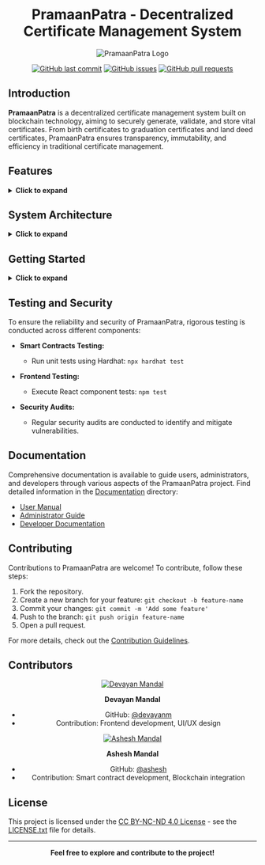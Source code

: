 <div align="center">

# PramaanPatra - Decentralized Certificate Management System

![PramaanPatra Logo](link-to-logo.png)

[![GitHub last commit](https://img.shields.io/github/last-commit/devayanm/PramaanPatra)](https://github.com/devayanm/PramaanPatra)
[![GitHub issues](https://img.shields.io/github/issues/devayanm/PramaanPatra)](https://github.com/devayanm/PramaanPatra/issues)
[![GitHub pull requests](https://img.shields.io/github/issues-pr/devayanm/PramaanPatra)](https://github.com/devayanm/PramaanPatra/pulls)

</div>

## Introduction

**PramaanPatra** is a decentralized certificate management system built on blockchain technology, aiming to securely generate, validate, and store vital certificates. From birth certificates to graduation certificates and land deed certificates, PramaanPatra ensures transparency, immutability, and efficiency in traditional certificate management.

## Features

<details>
  <summary><strong>Click to expand</strong></summary>

- **Blockchain Security:**
  - Utilizes Ethereum blockchain for smart contracts.
  - Solidity for smart contract development.
  - Ether.js for connecting smart contracts with the frontend.
  - Transparent and secure transactions on the Ethereum mainnet.

- **Dynamic Certificate Records:**
  - Records dynamic and immutable histories of certificates.
  - Enhances trust and reliability by capturing the entire lifecycle of each document.

- **User Authentication and Management:**
  - Secure user registration and login system.
  - Database administrator capability to add and remove users manually.

- **Certificate Generation:**
  - Dynamic form creation for different certificate types.
  - Transaction phase facilitated through Metamask or other web3 providers.
  - Certificates generated in PDF format with QR code for verification.

- **Advantages Over Traditional Certificates:**
  - Increased trust and security with transparent transactions on the Ethereum mainnet.
  - Automation reduces administrative workload and minimizes human errors.
  - Easy verification using transaction details.
  - Immune to fraud access with durable and unmodifiable certificate details.

</details>

## System Architecture

<details>
  <summary><strong>Click to expand</strong></summary>

### Blockchain Infrastructure

- Ethereum blockchain for smart contracts.
- Solidity for smart contract development.
- Ether.js to connect smart contracts with the frontend.
- Hardhat for Ethereum development environment (development purposes).
- Metamask or other web3 providers for transaction handling.

### Frontend

- Developed using React.js for a responsive user interface.
- Redux.js for state management.
- Material UI for a modern and user-friendly design.
- Metamask or other web3 providers for transaction authentication.

### Backend

- Hardhat for Ethereum development environment (development purposes).
- MongoDB as the database for user management.

</details>

## Getting Started

<details>
  <summary><strong>Click to expand</strong></summary>

### Ethereum Smart Contracts

1. Install dependencies: `npm install`
2. Run tests: `npx hardhat test`
3. Report gas usage: `REPORT_GAS=true npx hardhat test`
4. Start local Ethereum node: `npx hardhat node`
5. Deploy smart contracts: `npx hardhat run scripts/deploy.js`

### Frontend

1. Change to the client directory: `cd client`
2. Install dependencies: `npm install`
3. Start the React development server: `npm start`

### Backend

1. Change to the server directory: `cd server`
2. Run the Node.js server: `node index.js`

### Testnet

- Start a local Ethereum test node: `npx hardhat node`

### Blockchain Deployment

- Deploy on a local Ethereum network: `npx hardhat run --network localhost scripts/deploy.js`

### MongoDB

1. Switch to the "sih" database: `use sih`
2. Retrieve all documents from the "users" collection: `db.users.find({})`
3. Delete all documents from the "users" collection: `db.users.deleteMany({})`

</details>

## Testing and Security

To ensure the reliability and security of PramaanPatra, rigorous testing is conducted across different components:

- **Smart Contracts Testing:**
  - Run unit tests using Hardhat: `npx hardhat test`

- **Frontend Testing:**
  - Execute React component tests: `npm test`

- **Security Audits:**
  - Regular security audits are conducted to identify and mitigate vulnerabilities.

## Documentation

Comprehensive documentation is available to guide users, administrators, and developers through various aspects of the PramaanPatra project. Find detailed information in the [Documentation](docs/) directory:

- [User Manual](docs/user-manual.md)
- [Administrator Guide](docs/admin-guide.md)
- [Developer Documentation](docs/developer-docs.md)

## Contributing

Contributions to PramaanPatra are welcome! To contribute, follow these steps:

1. Fork the repository.
2. Create a new branch for your feature: `git checkout -b feature-name`
3. Commit your changes: `git commit -m 'Add some feature'`
4. Push to the branch: `git push origin feature-name`
5. Open a pull request.

For more details, check out the [Contribution Guidelines](CONTRIBUTING.md).

## Contributors

<div align="center">

[![Devayan Mandal](https://avatars.githubusercontent.com/u/devayanm?s=100)](https://github.com/devayanm)

**Devayan Mandal**
- GitHub: [@devayanm](https://github.com/devayanm)
- Contribution: Frontend development, UI/UX design

[![Ashesh Mandal](https://avatars.githubusercontent.com/u/asheshmandal2003?s=100)](https://github.com/asheshmandal2003)

**Ashesh Mandal**
- GitHub: [@ashesh](https://github.com/asheshmandal2003)
- Contribution: Smart contract development, Blockchain integration

<!-- [![Asish Das](https://avatars.githubusercontent.com/u/your-user-id?s=100)](https://github.com/asish)

**Asish Das**
- GitHub: [@asish](https://github.com/asish)
- Contribution: Backend development, Database management

[![Dibbendu Malakar](https://avatars.githubusercontent.com/u/your-user-id?s=100)](https://github.com/dibbendu)

**Dibbendu Malakar**
- GitHub: [@dibbendu](https://github.com/dibbendu)
- Contribution: UI/UX design

[![Ritu Shaw](https://avatars.githubusercontent.com/u/your-user-id?s=100)](https://github.com/ritu)

**Ritu Shaw**
- GitHub: [@ritu](https://github.com/ritu)
- Contribution: UI/UX design

[![Sayantika Chatterjee](https://avatars.githubusercontent.com/u/your-user-id?s=100)](https://github.com/sayantika)

**Sayantika Chatterjee**
- GitHub: [@sayantika](https://github.com/sayantika)
- Contribution: UI/UX design -->

</div>


## License

This project is licensed under the [CC BY-NC-ND 4.0 License](LICENSE.md) - see the [LICENSE.txt](LICENSE.md) file for details.


<div align="center">

---

**Feel free to explore and contribute to the project!**

</div>

